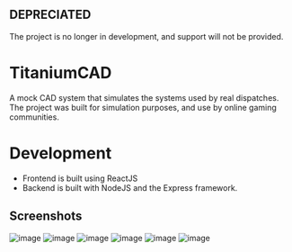 ## DEPRECIATED
The project is no longer in development, and support will not be provided.

# TitaniumCAD
A mock CAD system that simulates the systems used by real dispatches. The project was built for simulation purposes, and use by online gaming communities.

# Development
- Frontend is built using ReactJS
- Backend is built with NodeJS and the Express framework.

## Screenshots
![image](https://github.com/AidenTheTechBoy/TitaniumCAD/assets/43355457/7d2b08d0-0837-4770-826e-cb0adcc4d7f3)
![image](https://github.com/AidenTheTechBoy/TitaniumCAD/assets/43355457/24104461-5d81-45b8-a699-394cf24a2602)
![image](https://github.com/AidenTheTechBoy/TitaniumCAD/assets/43355457/72ad7ef6-5e2b-4970-a1eb-93663ac10ea4)
![image](https://github.com/AidenTheTechBoy/TitaniumCAD/assets/43355457/1ab7b011-8e3f-4723-b269-931525366d65)
![image](https://github.com/AidenTheTechBoy/TitaniumCAD/assets/43355457/cf7fa98f-9c9a-4e2a-b08c-edc0fcd33eee)
![image](https://github.com/AidenTheTechBoy/TitaniumCAD/assets/43355457/b26d8a4a-2270-4392-96cf-dd6a6cd89b3d)
